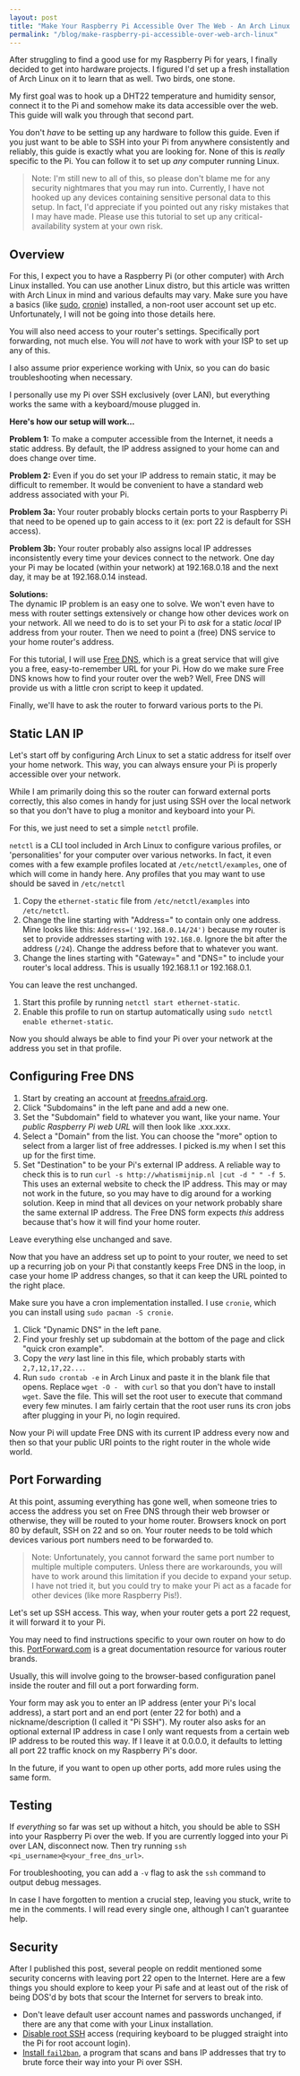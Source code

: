 ```yaml
---
layout: post
title: "Make Your Raspberry Pi Accessible Over The Web - An Arch Linux Guide"
permalink: "/blog/make-raspberry-pi-accessible-over-web-arch-linux"
---
```


After struggling to find a good use for my Raspberry Pi for years, I finally decided to get into hardware projects. I figured I'd set up a fresh installation of Arch Linux on it to learn that as well. Two birds, one stone.

My first goal was to hook up a DHT22 temperature and humidity sensor, connect it to the Pi and somehow make its data accessible over the web. This guide will walk you through that second part.

You don't *have* to be setting up any hardware to follow this guide. Even if you just want to be able to SSH into your Pi from anywhere consistently and reliably, this guide is exactly what you are looking for. None of this is *really* specific to the Pi. You can follow it to set up *any* computer running Linux.

<!--more-->

>Note: I'm still new to all of this, so please don't blame me for any security nightmares that you may run into. Currently, I have not hooked up any devices containing sensitive personal data to this setup. In fact, I'd appreciate if you pointed out any risky mistakes that I may have made. Please use this tutorial to set up any critical-availability system at your own risk.

## Overview

For this, I expect you to have a Raspberry Pi (or other computer) with Arch Linux installed. You can use another Linux distro, but this article was written with Arch Linux in mind and various defaults may vary. Make sure you have a basics (like [sudo](https://www.archlinux.org/packages/core/i686/sudo/), [cronie](https://www.archlinux.org/packages/core/i686/cronie/)) installed, a non-root user account set up etc. Unfortunately, I will not be going into those details here.

You will also need access to your router's settings. Specifically port forwarding, not much else. You will *not* have to work with your ISP to set up any of this.

I also assume prior experience working with Unix, so you can do basic troubleshooting when necessary.

I personally use my Pi over SSH exclusively (over LAN), but everything works the same with a keyboard/mouse plugged in.

**Here's how our setup will work...**

**Problem 1:** To make a computer accessible from the Internet, it needs a static address. By default, the IP address assigned to your home can and does change over time.

**Problem 2:** Even if you do set your IP address to remain static, it may be difficult to remember. It would be convenient to have a standard web address associated with your Pi.

**Problem 3a:** Your router probably blocks certain ports to your Raspberry Pi that need to be opened up to gain access to it (ex: port 22 is default for SSH access).

**Problem 3b:** Your router probably also assigns local IP addresses inconsistently every time your devices connect to the network. One day your Pi may be located (within your network) at 192.168.0.18 and the next day, it may be at 192.168.0.14 instead.

**Solutions:**  
The dynamic IP problem is an easy one to solve. We won't even have to mess with router settings extensively or change how other devices work on your network. All we need to do is to set your Pi to *ask* for a static *local* IP address from your router. Then we need to point a (free) DNS service to your home router's address.

For this tutorial, I will use [Free DNS](http://freedns.afraid.org), which is a great service that will give you a free, easy-to-remember URL for your Pi. How do we make sure Free DNS knows how to find your router over the web? Well, Free DNS will provide us with a little cron script to keep it updated.

Finally, we'll have to ask the router to forward various ports to the Pi.

## Static LAN IP

Let's start off by configuring Arch Linux to set a static address for itself over your home network. This way, you can always ensure your Pi is properly accessible over your network.

While I am primarily doing this so the router can forward external ports correctly, this also comes in handy for just using SSH over the local network so that you don't have to plug a monitor and keyboard into your Pi.

For this, we just need to set a simple `netctl` profile.

`netctl` is a CLI tool included in Arch Linux to configure various profiles, or 'personalities' for your computer over various networks. In fact, it even comes with a few example profiles located at `/etc/netctl/examples`, one of which will come in handy here. Any profiles that you may want to use should be saved in `/etc/netctl`

1. Copy the `ethernet-static` file from `/etc/netctl/examples` into `/etc/netctl`.
2. Change the line starting with "Address=" to contain only one address. Mine looks like this: `Address=('192.168.0.14/24')` because my router is set to provide addresses starting with `192.168.0`. Ignore the bit after the address (`/24`). Change the address before that to whatever you want.
3. Change the lines starting with "Gateway=" and "DNS=" to include your router's local address. This is usually 192.168.1.1 or 192.168.0.1.

You can leave the rest unchanged.

1. Start this profile by running `netctl start ethernet-static`.
2. Enable this profile to run on startup automatically using `sudo netctl enable ethernet-static`.

Now you should always be able to find your Pi over your network at the address you set in that profile.

## Configuring Free DNS

1. Start by creating an account at [freedns.afraid.org](http://freedns.afraid.org).
2. Click "Subdomains" in the left pane and add a new one.
3. Set the "Subdomain" field to whatever you want, like your name. Your *public Raspberry Pi web URL* will then look like <yourname>.xxx.xxx.
4. Select a "Domain" from the list. You can choose the "more" option to select from a larger list of free addresses. I picked is.my when I set this up for the first time.
5. Set "Destination" to be your Pi's external IP address. A reliable way to check this is to run `curl -s http://whatismijnip.nl |cut -d " " -f 5`. This uses an external website to check the IP address. This may or may not work in the future, so you may have to dig around for a working solution. Keep in mind that all devices on your network probably share the same external IP address. The Free DNS form expects *this* address because that's how it will find your home router.

Leave everything else unchanged and save.

Now that you have an address set up to point to your router, we need to set up a recurring job on your Pi that constantly keeps Free DNS in the loop, in case your home IP address changes, so that it can keep the URL pointed to the right place.

Make sure you have a cron implementation installed. I use `cronie`, which you can install using `sudo pacman -S cronie`.

1. Click "Dynamic DNS" in the left pane.
2. Find your freshly set up subdomain at the bottom of the page and click "quick cron example".
3. Copy the *very* last line in this file, which probably starts with `2,7,12,17,22...`.
4. Run `sudo crontab -e` in Arch Linux and paste it in the blank file that opens. Replace `wget -O - ` with `curl` so that you don't have to install `wget`. Save the file. This will set the root user to execute that command every few minutes. I am fairly certain that the root user runs its cron jobs after plugging in your Pi, no login required.

Now your Pi will update Free DNS with its current IP address every now and then so that your public URl points to the right router in the whole wide world.

## Port Forwarding

At this point, assuming everything has gone well, when someone tries to access the address you set on Free DNS through their web browser or otherwise, they will be routed to your home router. Browsers knock on port 80 by default, SSH on 22 and so on. Your router needs to be told which devices various port numbers need to be forwarded to.

>Note: Unfortunately, you cannot forward the same port number to multiple multiple computers. Unless there are workarounds, you will have to work around this limitation if you decide to expand your setup. I have not tried it, but you could try to make your Pi act as a facade for other devices (like more Raspberry Pis!).

Let's set up SSH access. This way, when your router gets a port 22 request, it will forward it to your Pi.

You may need to find instructions specific to your own router on how to do this. [PortForward.com](http://portforward.com) is a great documentation resource for various router brands.

Usually, this will involve going to the browser-based configuration panel inside the router and fill out a port forwarding form.

Your form may ask you to enter an IP address (enter your Pi's local address), a start port and an end port (enter 22 for both) and a nickname/description (I called it "Pi SSH"). My router also asks for an optional external IP address in case I only want requests from a certain web IP address to be routed this way. If I leave it at 0.0.0.0, it defaults to letting all port 22 traffic knock on my Raspberry Pi's door.

In the future, if you want to open up other ports, add more rules using the same form.

## Testing

If *everything* so far was set up without a hitch, you should be able to SSH into your Raspberry Pi over the web. If you are currently logged into your Pi over LAN, disconnect now. Then try running `ssh <pi_username>@<your_free_dns_url>`.

For troubleshooting, you can add a `-v` flag to ask the `ssh` command to output debug messages.

In case I have forgotten to mention a crucial step, leaving you stuck, write to me in the comments. I will read every single one, although I can't guarantee help.

## Security

After I published this post, several people on reddit mentioned some security concerns with leaving port 22 open to the Internet. Here are a few things you should explore to keep your Pi safe and at least out of the risk of being DOS'd by bots that scour the Internet for servers to break into.

- Don't leave default user account names and passwords unchanged, if there are any that come with your Linux installation.
- [Disable root SSH](https://wiki.archlinux.org/index.php/Secure_Shell#Configuration) access (requiring keyboard to be plugged straight into the Pi for root account login).
- [Install `fail2ban`](https://wiki.archlinux.org/index.php/Fail2ban#Installation), a program that scans and bans IP addresses that try to brute force their way into your Pi over SSH.
